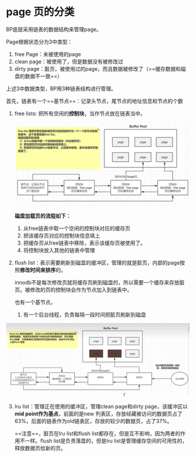 # page 页的分类

BP底层采用链表的数据结构来管理page。

Page根据状态分为3中类型：

1. free Page：未被使用的page
2. clean page：被使用了，但是数据没有被修改过
3. dirty page：脏页，被使用过的page，而且数据被修改了（==缓存数据和磁盘的数据不一致==）

上述3中数据类型，BP用3种链表结构进行管理。

首先，链表有一个==基节点==：记录头节点，尾节点的地址信息和节点的个数

1. free lists: 把所有空闲的**控制块**，当作节点放在链表当中。

   ![](./page/1713852525237-1713852573892-3.jpg)

   **磁盘加载页的流程如下：**

   1. 从free链表中取一个空闲的控制块对应的缓存页
   2. 把该缓存页对应的控制块信息填上
   3. 把缓存页从free链表中移除，表示该缓存页被使用了。
   4. 将控制块放入其他的链表中管理

2. flush list：表示需要刷新到磁盘的缓冲区，管理的就是脏页，内部的page按照**修改时间来排序**的。

   innodb不是每次修改页就将缓存页刷到磁盘的，所以需要一个缓存来存放脏页。被修改的页的控制块会作为节点加入到链表中。

   也有一个基节点。

   1. 有一个后台线程，负责每隔一段时间把脏页刷新到磁盘
   
      

![image-20240423141434498](./page/image-20240423141434498.png)

3. lru list：管理正在使用的缓冲区，管理clean page和dirty page，该缓冲区以**mid point作为基点**，前面的是new 列表区，存放经藏被访问的数据页占了63%，后面的链表作为old链表区，存放的较少的数据页，占了37%。

   ==注意==，脏页在lru list和flush list都存在，但是互不影响，因为两者的作用不一样。flush list是负责落盘的，但是lru list是管理缓存空间的可用性的，释放数据页给新的页。